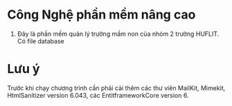 # Công Nghệ phần mềm nâng cao
1. Đây là phần mềm quản lý trường mầm non của nhóm 2 trường HUFLIT. Có file database
# Lưu ý
Trước khi chạy chương trình cần phải cài thêm các thư viên MailKit, Mimekit, HtmlSanitizer version 6.043, các EntitframeworkCore version 6.
